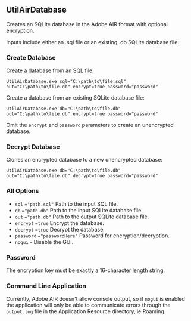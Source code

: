 ## UtilAirDatabase

Creates an SQLite database in the Adobe AIR format with optional encryption.

Inputs include either an .sql file or an existing .db SQLite database file. 

### Create Database

Create a database from an SQL file:
```
UtilAirDatabase.exe sql="C:\path\to\file.sql" 
out="C:\path\to\file.db" encrypt=true password="password"
```
Create a database from an existing SQLite database file:
```
UtilAirDatabase.exe db="C:\path\to\file.db" 
out="C:\path\to\file.db" encrypt=true password="password"
```
Omit the `encrypt` and `password` parameters to create an unencrypted database.

### Decrypt Database

Clones an encrypted database to a new unencrypted database:
```
UtilAirDatabase.exe db="C:\path\to\file.db" 
out="C:\path\to\file.db" decrypt=true password="password"
```

### All Options

- `sql` `="path.sql"` Path to the input SQL file.
- `db` `="path.db"` Path to the input SQLite database file.
- `out` `="path.db"` Path to the output SQLite database file.
- `encrypt` `=true` Encrypt the database.
- `decrypt`  `=true` Decrypt the database.
- `password`  `="passwordHere"` Password for encryption/decryption.
- `nogui` - Disable the GUI.

### Password

The encryption key must be exactly a 16-character length string.


### Command Line Application

Currently, Adobe AIR doesn't allow console output, so if `nogui` is enabled the application will only be able to communicate errors through the `output.log` file in the Application Resource directory, ie Roaming.